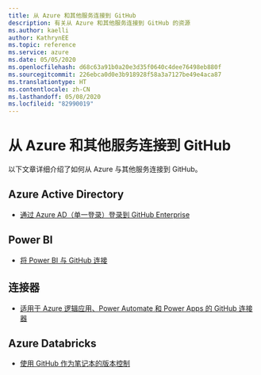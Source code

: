 ```yaml
---
title: 从 Azure 和其他服务连接到 GitHub
description: 有关从 Azure 和其他服务连接到 GitHub 的资源
ms.author: kaelli
author: KathrynEE
ms.topic: reference
ms.service: azure
ms.date: 05/05/2020
ms.openlocfilehash: d68c63a91b0a20e3d35f0640c4dee76498eb880f
ms.sourcegitcommit: 226ebca0d0e3b918928f58a3a7127be49e4aca87
ms.translationtype: HT
ms.contentlocale: zh-CN
ms.lasthandoff: 05/08/2020
ms.locfileid: "82990019"
---
```

# <a name="connect-to-github-from-azure-and-other-services"></a>从 Azure 和其他服务连接到 GitHub

以下文章详细介绍了如何从 Azure 与其他服务连接到 GitHub。  

## <a name="azure-active-directory"></a>Azure Active Directory 

- [通过 Azure AD（单一登录）登录到 GitHub Enterprise](https://docs.microsoft.com/azure/active-directory/saas-apps/github-tutorial)   

## <a name="power-bi"></a>Power BI

- [将 Power BI 与 GitHub 连接](https://docs.microsoft.com/power-bi/service-connect-to-github)   
## <a name="connectors"></a>连接器

- [适用于 Azure 逻辑应用、Power Automate 和 Power Apps 的 GitHub 连接器](https://docs.microsoft.com/connectors/github/)   

## <a name="azure-databricks"></a>Azure Databricks

- [使用 GitHub 作为笔记本的版本控制](https://docs.microsoft.com/azure/databricks/notebooks/github-version-control) 